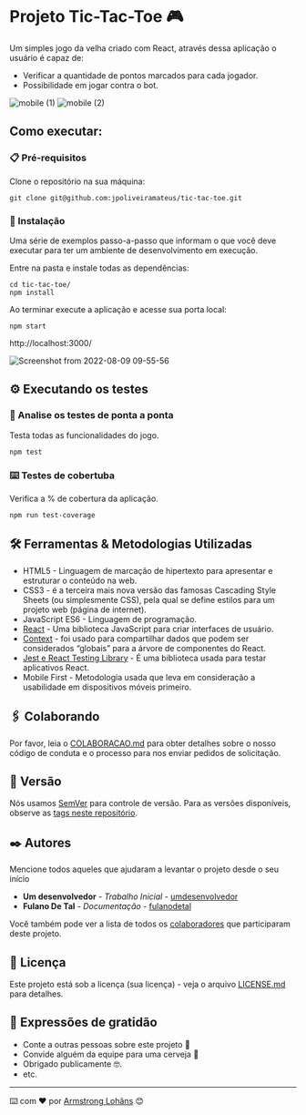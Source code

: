 # Projeto Tic-Tac-Toe 🎮

Um simples jogo da velha criado com React, através dessa aplicação o usuário é capaz de:

- Verificar a quantidade de pontos marcados para cada jogador.
- Possibilidade em jogar contra o bot.

![mobile (1)](https://user-images.githubusercontent.com/99822908/183657949-2f752569-c006-478c-bc83-d51a2f1056ca.gif)
![mobile (2)](https://user-images.githubusercontent.com/99822908/183659823-5b6c5889-8b7a-4f95-85b5-5f410a677275.gif)

## Como executar:

### 📋 Pré-requisitos

Clone o repositório na sua máquina:

```
git clone git@github.com:jpoliveiramateus/tic-tac-toe.git
```

### 🔧 Instalação

Uma série de exemplos passo-a-passo que informam o que você deve executar para ter um ambiente de desenvolvimento em execução.

Entre na pasta e instale todas as dependências:

```
cd tic-tac-toe/
npm install
```

Ao terminar execute a aplicação e acesse sua porta local:

```
npm start
```
http://localhost:3000/

![Screenshot from 2022-08-09 09-55-56](https://user-images.githubusercontent.com/99822908/183652713-a0858f43-66da-4401-8be3-12344e5d98ae.png)


## ⚙️ Executando os testes

### 🔩 Analise os testes de ponta a ponta

Testa todas as funcionalidades do jogo.

```
npm test
```

### ⌨️ Testes de cobertuba

Verifica a % de cobertura da aplicação.

```
npm run test-coverage
```

## 🛠️ Ferramentas & Metodologias Utilizadas

* HTML5 - Linguagem de marcação de hipertexto para apresentar e estruturar o conteúdo na web.
* CSS3 - é a terceira mais nova versão das famosas Cascading Style Sheets (ou simplesmente CSS), pela qual se define estilos para um projeto web (página de internet).
* JavaScript ES6 - Linguagem de programação.
* [React](https://pt-br.reactjs.org/) - Uma biblioteca JavaScript para criar interfaces de usuário.
* [Context](https://pt-br.reactjs.org/docs/context.html) - foi usado para compartilhar dados que podem ser considerados “globais” para a árvore de componentes do React.
* [Jest e React Testing Library](https://testing-library.com/) - É uma biblioteca usada para testar aplicativos React.
* Mobile First - Metodologia usada que leva em consideração a usabilidade em dispositivos móveis primeiro.

## 🖇️ Colaborando

Por favor, leia o [COLABORACAO.md](https://gist.github.com/usuario/linkParaInfoSobreContribuicoes) para obter detalhes sobre o nosso código de conduta e o processo para nos enviar pedidos de solicitação.

## 📌 Versão

Nós usamos [SemVer](http://semver.org/) para controle de versão. Para as versões disponíveis, observe as [tags neste repositório](https://github.com/suas/tags/do/projeto). 

## ✒️ Autores

Mencione todos aqueles que ajudaram a levantar o projeto desde o seu início

* **Um desenvolvedor** - *Trabalho Inicial* - [umdesenvolvedor](https://github.com/linkParaPerfil)
* **Fulano De Tal** - *Documentação* - [fulanodetal](https://github.com/linkParaPerfil)

Você também pode ver a lista de todos os [colaboradores](https://github.com/usuario/projeto/colaboradores) que participaram deste projeto.

## 📄 Licença

Este projeto está sob a licença (sua licença) - veja o arquivo [LICENSE.md](https://github.com/usuario/projeto/licenca) para detalhes.

## 🎁 Expressões de gratidão

* Conte a outras pessoas sobre este projeto 📢
* Convide alguém da equipe para uma cerveja 🍺 
* Obrigado publicamente 🤓.
* etc.


---
⌨️ com ❤️ por [Armstrong Lohãns](https://gist.github.com/lohhans) 😊
